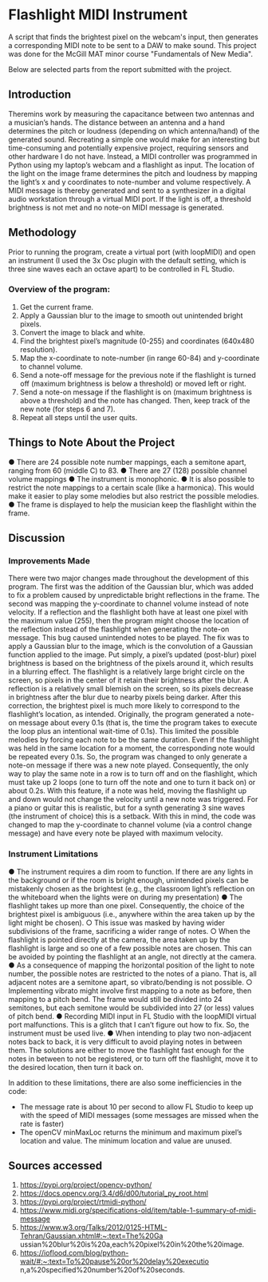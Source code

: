 # Flashlight MIDI Instrument

A script that finds the brightest pixel on the webcam's input, then generates a corresponding MIDI note to be sent to a DAW to make sound.
This project was done for the McGill MAT minor course "Fundamentals of New Media".

Below are selected parts from the report submitted with the project.

## Introduction
Theremins work by measuring the capacitance between two antennas and a musician’s hands. The distance between an antenna and a hand determines the pitch or loudness (depending on which antenna/hand) of the generated sound. Recreating a simple one would make for an interesting but time-consuming and potentially expensive project, requiring sensors and other hardware I do not have.
Instead, a MIDI controller was programmed in Python using my laptop’s webcam and a flashlight as input. The location of the light on the image frame determines the pitch and loudness by mapping the light’s x and y coordinates to note-number and volume respectively. A MIDI message is thereby generated and sent to a synthesizer in a digital audio workstation through a virtual MIDI port. If the light is off, a threshold brightness is not met and no note-on MIDI message is generated.

## Methodology
Prior to running the program, create a virtual port (with loopMIDI) and open an instrument (I used the 3x Osc plugin with the default setting, which is three sine waves each an octave apart) to be controlled in FL Studio.

### Overview of the program:
1. Get the current frame.
2. Apply a Gaussian blur to the image to smooth out unintended bright pixels.
3. Convert the image to black and white.
4. Find the brightest pixel’s magnitude (0-255) and coordinates (640x480 resolution).
5. Map the x-coordinate to note-number (in range 60-84) and y-coordinate to channel
volume.
6. Send a note-off message for the previous note if the flashlight is turned off (maximum
brightness is below a threshold) or moved left or right.
7. Send a note-on message if the flashlight is on (maximum brightness is above a threshold)
and the note has changed. Then, keep track of the new note (for steps 6 and 7).
8. Repeat all steps until the user quits.

## Things to Note About the Project
● There are 24 possible note number mappings, each a semitone apart, ranging from 60
(middle C) to 83.
● There are 27 (128) possible channel volume mappings
● The instrument is monophonic.
● It is also possible to restrict the note mappings to a certain scale (like a harmonica). This
would make it easier to play some melodies but also restrict the possible melodies.
● The frame is displayed to help the musician keep the flashlight within the frame.

## Discussion
### Improvements Made
There were two major changes made throughout the development of this program. 
The first was the addition of the Gaussian blur, which was added to fix a problem caused by unpredictable bright reflections in the frame. 
The second was mapping the y-coordinate to channel volume instead of note velocity.
If a reflection and the flashlight both have at least one pixel with the maximum value (255), then the program might choose the location of the reflection instead of the flashlight when generating the note-on message. 
This bug caused unintended notes to be played. The fix was to apply a Gaussian blur to the image, which is the convolution of a Gaussian function applied to the image. 
Put simply, a pixel’s updated (post-blur) pixel brightness is based on the brightness of the pixels around it, which results in a blurring effect. The flashlight is a relatively large bright circle on the screen, so pixels in the center of it retain their brightness after the blur. 
A reflection is a relatively small blemish on the screen, so its pixels decrease in brightness after the blur due to nearby pixels being darker. After this correction, the brightest pixel is much more likely to correspond to the flashlight’s location, as intended.
Originally, the program generated a note-on message about every 0.1s (that is, the time the program takes to execute the loop plus an intentional wait-time of 0.1s). This limited the possible melodies by forcing each note to be the same duration. 
Even if the flashlight was held in the same location for a moment, the corresponding note would be repeated every 0.1s. So, the program was changed to only generate a note-on message if there was a new note played. Consequently, the only way to play the same note in a row is to turn off and on the flashlight, which must take up 2 loops (one to turn off the note and one to turn it back on) or about 0.2s. 
With this feature, if a note was held, moving the flashlight up and down would not change the velocity until a new note was triggered. For a piano or guitar this is realistic, but for a synth generating 3 sine waves (the instrument of choice) this is a setback. 
With this in mind, the code was changed to map the y-coordinate to channel volume (via a control change message) and have every note be played with maximum velocity.

### Instrument Limitations
● The instrument requires a dim room to function. If there are any lights in the background or if the room is bright enough, unintended pixels can be mistakenly chosen as the brightest (e.g., the classroom light’s reflection on the whiteboard when the lights were on during my presentation)
● The flashlight takes up more than one pixel. Consequently, the choice of the brightest pixel is ambiguous (i.e., anywhere within the area taken up by the light might be chosen).
  ○ This issue was masked by having wider subdivisions of the frame, sacrificing a wider range of notes.
  ○ When the flashlight is pointed directly at the camera, the area taken up by the flashlight is large and so one of a few possible notes are chosen. This can be avoided by pointing the flashlight at an angle, not directly at the camera.
● As a consequence of mapping the horizontal position of the light to note number, the possible notes are restricted to the notes of a piano. That is, all adjacent notes are a semitone apart, so vibrato/bending is not possible.
  ○ Implementing vibrato might involve first mapping to a note as before, then mapping to a pitch bend. The frame would still be divided into 24 semitones, but each semitone would be subdivided into 27 (or less) values of pitch bend.
● Recording MIDI input in FL Studio with the loopMIDI virtual port malfunctions. This is a glitch that I can’t figure out how to fix. So, the instrument must be used live.
● When intending to play two non-adjacent notes back to back, it is very difficult to avoid playing notes in between them. The solutions are either to move the flashlight fast enough for the notes in between to not be registered, or to turn off the flashlight, move it to the desired location, then turn it back on.

In addition to these limitations, there are also some inefficiencies in the code:
- The message rate is about 10 per second to allow FL Studio to keep up with the speed of
MIDI messages (some messages are missed when the rate is faster)
- The openCV minMaxLoc returns the minimum and maximum pixel’s location and value.
The minimum location and value are unused.

## Sources accessed
1. https://pypi.org/project/opencv-python/
2. https://docs.opencv.org/3.4/d6/d00/tutorial_py_root.html
3. https://pypi.org/project/rtmidi-python/
4. https://www.midi.org/specifications-old/item/table-1-summary-of-midi-message
5. https://www.w3.org/Talks/2012/0125-HTML-Tehran/Gaussian.xhtml#:~:text=The%20Ga
ussian%20blur%20is%20a,each%20pixel%20in%20the%20image.
6. https://ioflood.com/blog/python-wait/#:~:text=To%20pause%20or%20delay%20executio
n,a%20specified%20number%20of%20seconds.
